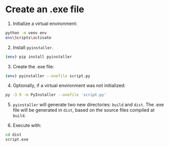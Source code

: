 # Create an .exe file

1. Initialize a virtual environment:

```sh
python -m venv env
env\Scripts\activate
```

2. Install ```pyinstaller```.

```sh
(env) pip install pyinstaller
```

3. Create the .exe file:

```sh
(env) pyinstaller --onefile script.py
```

4. Optionally, if a virtual environment was not initialized:

```sh
py -3.9 -m PyInstaller --onefile 'script.py'
```

5. ```pyinstaller``` will generate two new directories: ```build``` and  ```dist```. The .exe file will be generated in ```dist```, based on the source files compiled at ```build```.

6. Execute with:

```sh
cd dist
script.exe
```

